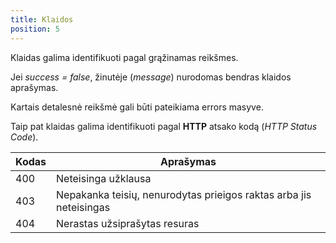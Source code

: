```yaml
---
title: Klaidos
position: 5
---
```

Klaidas galima identifikuoti pagal grąžinamas reikšmes.

Jei *success = false*, žinutėje (*message*) nurodomas bendras klaidos aprašymas.

Kartais detalesnė reikšmė gali būti pateikiama errors masyve.

Taip pat klaidas galima identifikuoti pagal **HTTP** atsako kodą (*HTTP Status Code*).


| Kodas | Aprašymas |
|-------|-----------------------------------|
| 400   | Neteisinga užklausa               |
| 403   | Nepakanka teisių, nenurodytas prieigos raktas arba jis neteisingas |
| 404   | Nerastas užsiprašytas resuras     |
